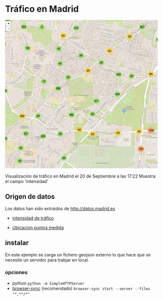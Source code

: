 # Tráfico en Madrid

![screenshot](screenshot.jpg "screenshot")

Visualización de tráfico en Madrid el 20 de Septiembre a las 17:22
Muestra el campo 'intensidad'

## Origen de datos 
Los datos han sido extraidos de http://datos.madrid.es
* [intensidad de tráfico](http://datos.madrid.es/portal/site/egob/menuitem.c05c1f754a33a9fbe4b2e4b284f1a5a0/?vgnextoid=02f2c23866b93410VgnVCM1000000b205a0aRCRD&vgnextchannel=374512b9ace9f310VgnVCM100000171f5a0aRCRD)

* [Ubicacion puntos medida](http://datos.madrid.es/portal/site/egob/menuitem.c05c1f754a33a9fbe4b2e4b284f1a5a0/?vgnextoid=ee941ce6ba6d3410VgnVCM1000000b205a0aRCRD&vgnextchannel=374512b9ace9f310VgnVCM100000171f5a0aRCRD&vgnextfmt=default)

## instalar
En este ejemplo se carga un fichero geojson externo lo que hace que se necesite un servidor para trabjar en local.

### opciones
* python 
`python -m SimpleHTTPServer` 
* [browser-sync](https://www.browsersync.io/) (recomendado)
 `browser-sync start --server --files "*,**/*"`